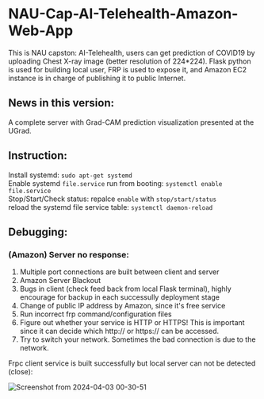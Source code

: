 # NAU-Cap-AI-Telehealth-Amazon-Web-App
This is NAU capston: AI-Telehealth, users can get prediction of COVID19 by uploading Chest X-ray image (better resolution of 224*224). Flask python is used  for building local user, FRP is used to expose it, and Amazon EC2 instance is in charge of publishing it to public Internet.

## News in this version:

A complete server with Grad-CAM prediction visualization presented at the UGrad.

## Instruction:

Install systemd:  ```sudo apt-get systemd``` <br>
Enable systemd ```file.service``` run from booting: ```systemctl enable file.service``` <br>
Stop/Start/Check status: repalce ```enable``` with ```stop/start/status``` <br>
reload the systemd file service table: ```systemctl daemon-reload``` <br>


## Debugging:

### (Amazon) Server no response:

1. Multiple port connections are built between client and server
2. Amazon Server Blackout
3. Bugs in client (check feed back from local Flask terminal), highly encourage for backup in each successully deployment stage
4. Change of public IP address by Amazon, since it's free service
5. Run incorrect frp command/configuration files
6. Figure out whether your service is HTTP or HTTPS! This is important since it can decide which http:// or https:// can be accessed.
7. Try to switch your network. Sometimes the bad connection is due to the network.

Frpc client service is built successfully but local server can not be detected (close):

![Screenshot from 2024-04-03 00-30-51](https://github.com/TyBruceChen/NAU-Cap-AI-Telehealth-Amazon-Web-App/assets/152252677/5425804b-c908-42fe-b6c7-41d683339e56)
